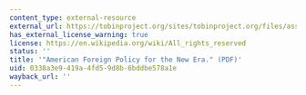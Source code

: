 ```yaml
---
content_type: external-resource
external_url: https://tobinproject.org/sites/tobinproject.org/files/assets/Make_America_Safe_American_Foreign_Policy_For_New_Era.pdf
has_external_license_warning: true
license: https://en.wikipedia.org/wiki/All_rights_reserved
status: ''
title: '"American Foreign Policy for the New Era." (PDF)'
uid: 0338a3e9-419a-4fd5-9d8b-6bddbe578a1e
wayback_url: ''
---
```

